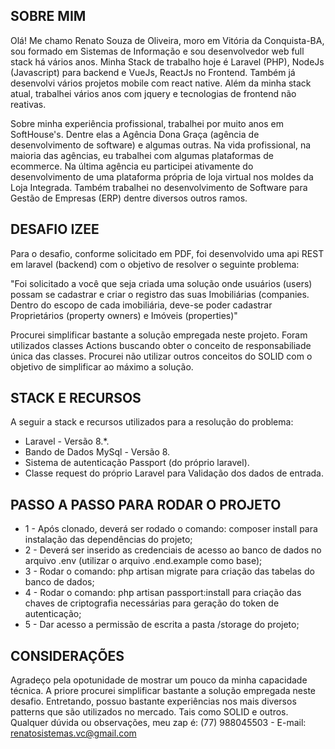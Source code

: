 ## SOBRE MIM

Olá! Me chamo Renato Souza de Oliveira, moro em Vitória da Conquista-BA, sou formado em Sistemas de Informação e sou desenvolvedor web full stack há vários anos. Minha Stack de trabalho hoje é Laravel (PHP), NodeJs (Javascript) para backend e VueJs, ReactJs no Frontend. Também já desenvolvi vários projetos mobile com react native. Além da minha stack atual, trabalhei vários anos com jquery e tecnologias de frontend não reativas.

Sobre minha experiência profissional, trabalhei por muito anos em SoftHouse's. Dentre elas a Agência Dona Graça (agência de desenvolvimento de software) e algumas outras. Na vida profissional, na maioria das agências, eu trabalhei com algumas plataformas de ecommerce. Na última agência eu participei ativamente do desenvolvimento de uma plataforma própria de loja virtual nos moldes da Loja Integrada. Também trabalhei no desenvolvimento de Software para Gestão de Empresas (ERP) dentre diversos outros ramos.

## DESAFIO IZEE

Para o desafio, conforme solicitado em PDF, foi desenvolvido uma api REST em laravel (backend) com o objetivo de resolver o seguinte problema:

"Foi solicitado a você que seja criada uma solução onde usuários (users) possam se cadastrar e criar o registro das suas Imobiliárias (companies. Dentro do escopo de cada imobiliária, deve-se poder cadastrar Proprietários (property owners) e Imóveis (properties)"

Procurei simplificar bastante a solução empregada neste projeto. Foram utilizados classes Actions buscando obter o conceito de responsabiliade única das classes. Procurei não utilizar outros conceitos do SOLID com o objetivo de simplificar ao máximo a solução.

## STACK E RECURSOS

A seguir a stack e recursos utilizados para a resolução do problema:

-   Laravel - Versão 8.\*.
-   Bando de Dados MySql - Versão 8.
-   Sistema de autenticação Passport (do próprio laravel).
-   Classe request do próprio Laravel para Validação dos dados de entrada.

## PASSO A PASSO PARA RODAR O PROJETO

-   1 - Após clonado, deverá ser rodado o comando: composer install para instalação das dependências do projeto;
-   2 - Deverá ser inserido as credenciais de acesso ao banco de dados no arquivo .env (utilizar o arquivo .end.example como base);
-   3 - Rodar o comando: php artisan migrate para criação das tabelas do banco de dados;
-   4 - Rodar o comando: php artisan passport:install para criação das chaves de criptografia necessárias para geração do token de autenticação;
-   5 - Dar acesso a permissão de escrita a pasta /storage do projeto;

## CONSIDERAÇÕES

Agradeço pela opotunidade de mostrar um pouco da minha capacidade técnica. A priore procurei simplificar bastante a solução empregada neste desafio. Entretando, possuo bastante experiências nos mais diversos patterns que são utilizados no mercado. Tais como SOLID e outros. Qualquer dúvida ou observações, meu zap é: (77) 988045503 - E-mail: renatosistemas.vc@gmail.com
